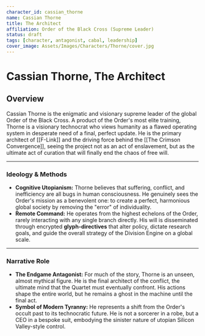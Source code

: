 ```yaml
---
character_id: cassian_thorne
name: Cassian Thorne
title: The Architect
affiliation: Order of the Black Cross (Supreme Leader)
status: draft
tags: [character, antagonist, cabal, leadership]
cover_image: Assets/Images/Characters/Thorne/cover.jpg
---
```


# Cassian Thorne, The Architect

## Overview
Cassian Thorne is the enigmatic and visionary supreme leader of the global Order of the Black Cross. A product of the Order's most elite training, Thorne is a visionary technocrat who views humanity as a flawed operating system in desperate need of a final, perfect update. He is the primary architect of [[F-Link]] and the driving force behind the [[The Crimson Convergence]], seeing the project not as an act of enslavement, but as the ultimate act of curation that will finally end the chaos of free will.

---

### Ideology & Methods
- **Cognitive Utopianism:** Thorne believes that suffering, conflict, and inefficiency are all bugs in human consciousness. He genuinely sees the Order's mission as a benevolent one: to create a perfect, harmonious global society by removing the "error" of individuality.
- **Remote Command:** He operates from the highest echelons of the Order, rarely interacting with any single branch directly. His will is disseminated through encrypted **glyph-directives** that alter policy, dictate research goals, and guide the overall strategy of the Division Engine on a global scale.

---

### Narrative Role
- **The Endgame Antagonist:** For much of the story, Thorne is an unseen, almost mythical figure. He is the final architect of the conflict, the ultimate mind that the Quartet must eventually confront. His actions shape the entire world, but he remains a ghost in the machine until the final act.
- **Symbol of Modern Tyranny:** He represents a shift from the Order's occult past to its technocratic future. He is not a sorcerer in a robe, but a CEO in a bespoke suit, embodying the sinister nature of utopian Silicon Valley-style control.